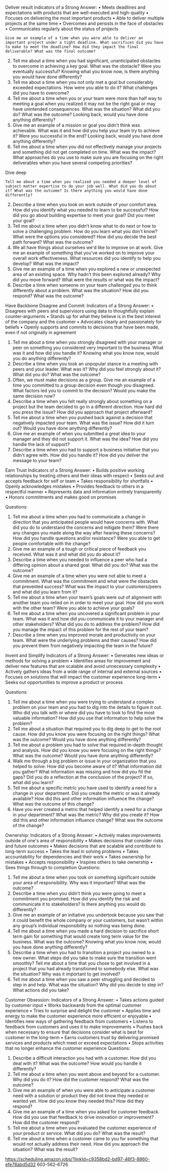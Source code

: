 Deliver result
indicators of a Strong Answer: 
•	Meets deadlines and expectations with products that are well-executed and high-quality
•	Focuses on delivering the most important products
•	Able to deliver multiple projects at the same time
•	Overcomes and persists in the face of obstacles
•	Communicates regularly about the status of projects

	Give me an example of a time when you were able to deliver an important project under a tight deadline. What sacrifices did you have to make to meet the deadline? How did they impact the final deliverable? What was the final outcome?
2.	Tell me about a time when you had significant, unanticipated obstacles to overcome in achieving a key goal. What was the obstacle? Were you eventually successful? Knowing what you know now, is there anything you would have done differently?
3.	Tell me about a time when you not only met a goal but considerably exceeded expectations. How were you able to do it? What challenges did you have to overcome?
4.	Tell me about a time when you or your team were more than half way to meeting a goal when you realized it may not be the right goal or may have unintended consequences. What was the situation? What did you do? What was the outcome? Looking back, would you have done anything differently?
5.	Give me an example of a mission or goal you didn’t think was achievable. What was it and how did you help your team try to achieve it? Were you successful in the end? Looking back, would you have done anything differently?
6.	Tell me about a time when you did not effectively manage your projects and something did not get completed on time. What was the impact? What approaches do you use to make sure you are focusing on the right deliverables when you have several competing priorities?

Dive deep

	Tell me about a time when you realized you needed a deeper level of subject matter expertise to do your job well. What did you do about it? What was the outcome? Is there anything you would have done differently?
2.	Describe a time when you took on work outside of your comfort area. How did you identify what you needed to learn to be successful? How did you go about building expertise to meet your goal? Did you meet your goal?
3.	Tell me about a time when you didn’t know what to do next or how to solve a challenging problem. How do you learn what you don't know? What were the options you considered? How did you decide the best path forward? What was the outcome?
4.	  We all have things about ourselves we'd like to improve on at work. Give me an example of something that you've worked on to improve your overall work effectiveness. What resources did you identify to help you develop? What was the impact?
5.	Give me an example of a time when you explored a new or unexpected area of an existing space. Why hadn't this been explored already? Why did you move forward? What were the results or what was the impact?
6.	Describe a time when someone on your team challenged you to think differently about a problem. What was the situation? How did you respond? What was the outcome?

Have Backbone Disagree and Commit: 
Indicators of a Strong Answer: 
•	Disagrees with peers and supervisors using data to thoughtfully explain counter-arguments
•	Stands up for what they believe is in the best interest of the company and the customer
•	Advocates clearly and passionately for beliefs
•	Openly supports and commits to decisions that have been made, even if not originally in agreement

1.	Tell me about a time when you strongly disagreed with your manager or peer on something you considered very important to the business. What was it and how did you handle it? Knowing what you know now, would you do anything differently?
2.	Describe a time when you took an unpopular stance in a meeting with peers and your leader. What was it? Why did you feel strongly about it? What did you do? What was the outcome?
3.	Often, we must make decisions as a group. Give me an example of a time you committed to a group decision even though you disagreed. What factors led you to commit to the decision? Would you make the same decision now?
4.	Describe a time when you felt really strongly about something on a project but the team decided to go in a different direction. How hard did you press the issue? How did you approach that project afterward?
5.	Tell me about a time when you pushed back against a decision that negatively impacted your team. What was the issue? How did it turn out? Would you have done anything differently?
6.	Give me an example of when you submitted a great idea to your manager and they did not support it. What was the idea? How did you handle the lack of support?
7.	Describe a time when you had to support a business initiative that you didn't agree with. How did you handle it? How did you deliver the message to your team?

Earn Trust 
Indicators of a Strong Answer: 
•	Builds positive working relationships by treating others and their ideas with respect
•	Seeks out and accepts feedback for self or team
•	Takes responsibility for shortfalls
•	Openly acknowledges mistakes
•	Provides feedback to others in a respectful manner
•	Represents data and information entirely transparently
•	Honors commitments and makes good on promises

Questions: 
1.	Tell me about a time when you had to communicate a change in direction that you anticipated people would have concerns with. What did you do to understand the concerns and mitigate them? Were there any changes you made along the way after hearing these concerns? How did you handle questions and/or resistance? Were you able to get people comfortable with the change?
2.	Give me an example of a tough or critical piece of feedback you received. What was it and what did you do about it?
3.	Describe a time when you needed to influence a peer who had a differing opinion about a shared goal. What did you do? What was the outcome?
4.	Give me an example of a time when you were not able to meet a commitment. What was the commitment and what were the obstacles that prevented success? What was the impact to your customers/peers and what did you learn from it?
5.	Tell me about a time when your team’s goals were out of alignment with another team you relied on in order to meet your goal. How did you work with the other team? Were you able to achieve your goals?
6.	Tell me about a time when you uncovered a significant problem in your team. What was it and how did you communicate it to your manager and other stakeholders? What did you do to address the problem? How did you manage the impact of this problem for the rest of your team?
7.	Describe a time when you improved morale and productivity on your team. What were the underlying problems and their causes? How did you prevent them from negatively impacting the team in the future?

Invent and Simplify 
Indicators of a Strong Answer: 
•	Generates new ideas or methods for solving a problem
•	Identifies areas for improvement and deliver new features that are scalable and avoid unnecessary complexity
•	Actively gathers ideas from a wide range of internal and external sources
•	Focuses on solutions that will impact the customer experience long-term
•	Seeks out opportunities to improve a product or process

Questions: 
1.	Tell me about a time when you were trying to understand a complex problem on your team and you had to dig into the details to figure it out. Who did you talk with or where did you have to look to find the most valuable information? How did you use that information to help solve the problem?
2.	Tell me about a situation that required you to dig deep to get to the root cause. How did you know you were focusing on the right things? What was the outcome? Would you have done anything differently?
3.	Tell me about a problem you had to solve that required in-depth thought and analysis. How did you know you were focusing on the right things? What was the outcome? Would you have done anything differently?
4.	Walk me through a big problem or issue in your organization that you helped to solve. How did you become aware of it? What information did you gather? What information was missing and how did you fill the gaps? Did you do a reflection at the conclusion of the project? If so, what did you learn?
5.	Tell me about a specific metric you have used to identify a need for a change in your department. Did you create the metric or was it already available? How did this and other information influence the change? What was the outcome of this change?
6.	Have you ever created a metric that helped identify a need for a change in your department? What was the metric? Why did you create it? How did this and other information influence change? What was the outcome of the change?


Ownership: 
Indicators of a Strong Answer: 
•	Actively makes improvements outside of one's area of responsibility
•	Makes decisions that consider risks and future outcomes
•	Makes decisions that are scalable and contribute to long-term success
•	Takes the lead in solving problems
•	Takes accountability for dependencies and their work
•	Takes ownership for mistakes
•	Accepts responsibility
•	Inspires others to take ownership
•	Sees things through to completion
Questions: 
1.	Tell me about a time when you took on something significant outside your area of responsibility. Why was it important? What was the outcome?
2.	Describe a time when you didn't think you were going to meet a commitment you promised. How did you identify the risk and communicate it to stakeholders? Is there anything you would do differently?
3.	Give me an example of an initiative you undertook because you saw that it could benefit the whole company or your customers, but wasn’t within any group’s individual responsibility so nothing was being done.
4.	Tell me about a time when you made a hard decision to sacrifice short term gain for something that would create long term value for the business. What was the outcome? Knowing what you know now, would you have done anything differently?
5.	Describe a time when you had to transition a project you owned to a new owner. What steps did you take to make sure the transition went smoothly? Tell me about a time that you chose to get involved in a project that you had already transitioned to somebody else. What was the situation? Why was it important to get involved?
6.	Tell me about a time when you saw a peer struggling and decided to step in and help. What was the situation? Why did you decide to step in? What actions did you take?


Customer Obsession: 
Indicators of a Strong Answer: 
•	Takes actions guided by customer input
•	Works backwards from the optimal customer experience
•	Tries to surprise and delight the customer
•	Applies time and energy to make the customer experience more efficient or enjoyable
•	Identifies new ways of gathering feedback from customers
•	Listens to feedback from customers and uses it to make improvements
•	Pushes back when necessary to ensure that decisions consider what is best for customer in the long-term
•	Earns customers trust by delivering promised services and products which meet or exceed expectations
•	Stops activities that no longer enhance the customer experience
Questions: 
1.	Describe a difficult interaction you had with a customer. How did you deal with it? What was the outcome? How would you handle it differently?
2.	Tell me about a time when you went above and beyond for a customer. Why did you do it? How did the customer respond? What was the outcome?
3.	Give me an example of when you were able to anticipate a customer need with a solution or product they did not know they needed or wanted yet. How did you know they needed this? How did they respond?
4.	Give me an example of a time when you asked for customer feedback. How did you use that feedback to drive innovation or improvement? How did the customer respond?
5.	Tell me about a time when you evaluated the customer experience of your product or service. What did you do? What was the result?
6.	Tell me about a time when a customer came to you for something that would not actually address their need. How did you approach the situation? What was the result?

https://scheduling.amazon.jobs/?linkId=c9358bd2-bd97-46f3-8860-efe78abd5d32
603-562-6726

